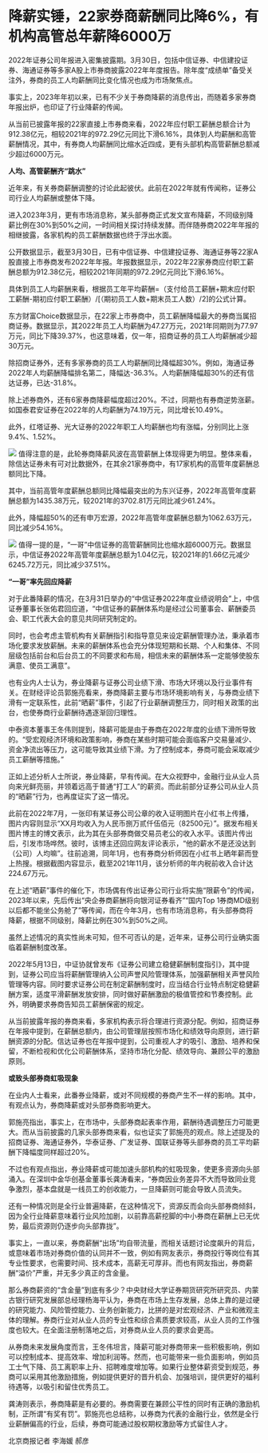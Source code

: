 # 降薪实锤，22家券商薪酬同比降6%，有机构高管总年薪降6000万

2022年证券公司年报进入密集披露期。3月30日，包括中信证券、中信建投证券、海通证券等多家A股上市券商披露2022年年度报告。除年度“成绩单”备受关注外，券商的员工人均薪酬同比变化情况也成为市场聚焦点。

事实上，2023年年初以来，已有不少关于券商降薪的消息传出，而随着多家券商年报出炉，也印证了行业降薪的传闻。

从当前已披露年报的22家直接上市券商来看，2022年应付职工薪酬总额合计为912.38亿元，相较2021年的972.29亿元同比下滑6.16%，具体到人均薪酬和高管薪酬情况，其中，有券商人均薪酬同比缩水近四成，更有头部机构高管薪酬总额减少超过6000万元。

**人均、高管薪酬齐“跳水”**

近年来，有关券商薪酬调整的讨论此起彼伏。此前在2022年就有传闻称，证券公司行业人均薪酬或整体下降。

进入2023年3月，更有市场消息称，某头部券商正式发文宣布降薪，不同级别降薪比例在30%到50%之间，一时间相关探讨持续发酵。而伴随券商2022年年报的相继披露，各家机构的员工薪酬数据也终于浮出水面。

公开数据显示，截至3月30日，已有中信证券、中信建投证券、海通证券等22家A股直接上市券商发布2022年年报。年报数据显示，2022年22家券商应付职工薪酬总额为912.38亿元，相较2021年同期的972.29亿元同比下滑6.16%。

具体到员工人均薪酬来看，根据员工年平均薪酬=（支付给员工薪酬+期末应付职工薪酬-期初应付职工薪酬）/[（期初员工人数+期末员工人数）/2]的公式计算。

东方财富Choice数据显示，在22家上市券商中，员工薪酬降幅最大的券商当属招商证券。数据显示，其2022年员工人均薪酬为47.27万元，2021年同期则为77.97万元，同比下降39.37%，也这意味着，仅一年，招商证券的员工人均薪酬减少超30万元。

除招商证券外，还有多家券商的员工人均薪酬同比降幅超30%。例如，海通证券2022年人均薪酬降幅排名第二，降幅达-36.3%。人均薪酬降幅超30%的还有信达证券，已达-31.8%。

除上述券商外，还有6家券商降薪幅度超过20%。不过，同期也有券商逆势涨薪。如国泰君安证券在2022年的人均薪酬为74.19万元，同比增长10.49%。

此外，红塔证券、光大证券的2022年职工人均薪酬也均有涨幅，分别同比上涨9.4%、1.52%。

![](https://inews.gtimg.com/news_bt/OKCpVKkVUa78Lz0QWp5J1c7CQlLcg4dyfo0wg4aIGIylIAA/1000)
值得注意的是，此轮券商降薪风波在高管薪酬上体现得更为明显。整体来看，除信达证券未有可对比数据外，在其余21家券商中，有17家机构的高管年度薪酬总额同比下降。

其中，当前高管年度薪酬总额同比降幅最突出的为东兴证券，2022年高管年度薪酬总额为1435.38万元，较2021年的3702.81万元同比减少61.24%。

此外，降幅超50%的还有申万宏源，2022年高管年度薪酬总额为1062.63万元，同比减少54.16%。

![](https://inews.gtimg.com/news_bt/O3qoZygBl2GV8Jrp0_kNpDYkMKAfCO8JYL4lR8q5-HwqsAA/1000)
值得一提的是，“一哥”中信证券的高管薪酬同比也缩水超6000万元。数据显示，中信证券2022年高管年度薪酬总额为1.04亿元，较2021年的1.66亿元减少6245.72万元，同比减少37.51%。

**“一哥”率先回应降薪**

对于此番降薪的情况，在3月31日举办的“中信证券2022年度业绩说明会”上，中信证券董事长张佑君回应道，“中信证券的薪酬体系均是经过公司董事会、薪酬委员会、职工代表大会的意见共同研究制定的。

同时，也会考虑主管机构有关薪酬指引和指导意见来设定薪酬管理办法，秉承着市场化要求发放薪酬。未来的薪酬体系也会充分体现短期和长期、个人和集体、不同层级包括前台和后台员工的不同要求和布局，相信未来的薪酬体系一定能够使股东满意、使员工满意”。

也有业内人士认为，券业降薪与证券公司业绩下滑、市场大环境以及行业事件有关。在财经评论员郭施亮看来，券商降薪主要与市场环境影响有关，与券商业绩下滑有一定联系性，此前“晒薪”事件，引起了行业薪酬调整压力，同时相关政策的出台，也使券商行业薪酬待遇逐渐回归理性。

中泰资本董事王冬伟则提到，降薪可能是由于券商在2022年度的业绩下滑所导致的。“受宏观经济环境和政策影响，券商在某些时期可能会面临客户交易量减少、资金净流出等压力，这可能导致其业绩下滑。为了控制成本，券商可能会采取减少员工薪酬等措施。”

正如上述分析人士所说，券业降薪，早有传闻。在大众视野中，金融行业从业人员向来光鲜亮丽，并领着远高于普通“打工人”的薪资。而此前部分证券公司从业人员的“晒薪”行为，也再度证实了这一情况。

此前在2022年7月，一张印有某证券公司公章的收入证明图片在小红书上传播，图片内容则显示“XX月均收入为人民币捌万贰仟伍佰元（82500元）”。据发布相关图片博主的博文表示，此为其在头部券商做交易员老公的收入水平。该图片传出后，引发市场哗然。彼时，该博主还回应网友评论表示，“他的薪水不是还没达到（公司）人均嘛”。往前追溯，同年1月，也有券商分析师因在小红书上晒年薪而登上热搜。根据截图内容显示，截至2021年11月，该分析师的年内税前收入合计达224.67万元。

在上述“晒薪”事件的催化下，市场偶有传出证券公司行业将实施“限薪令”的传闻，2023年以来，先后传出“央企券商薪酬将向银河证券看齐”“国内Top
1券商MD级别以后都不能坐公务舱了”等传闻，而在今年3月，也有市场消息称，有头部券商将降薪，根据不同级别，降薪比例在30%到50%之间。

虽然上述情况的真实性尚未可知，但不可否认的是，近年来，证券公司行业确实面临着薪酬制度改革。

2022年5月13日，中证协就曾发布《证券公司建立稳健薪酬制度指引》，其中提到，证券公司应当将薪酬管理纳入公司声誉风险管理体系，加强薪酬相关声誉风险管理等内容。同时要求证券公司在制定薪酬制度时，应当结合行业特点制定稳健薪酬方案，适度平滑薪酬发放安排，同时做好薪酬激励的极值管控和节奏控制。此外，明确要求券商告知员工薪酬保密的规定。

从当前披露年报的券商来看，多家机构表示将合理进行资源分配。例如，招商证券在年报中提到，在薪酬总额内，由公司管理层按照市场化和绩效导向原则，进行薪酬资源的分配。信达证券也在年报中提到，公司重视人才的吸引、激励、培养和保留，不断检视和优化公司薪酬体系，坚持市场化分配、绩效导向、兼顾公平的激励原则。

**或致头部券商虹吸现象**

在业内人士看来，此番券业降薪，或对不同规模的券商产生不一样的影响。其中，有观点认为，券商降薪或对头部券商影响更大。

郭施亮指出，事实上，在市场中，头部券商起表率作用，薪酬待遇调整压力可能更大。而从当前披露的几家头部券商来看，似也证实了郭施亮的观点。除上述提及的招商证券、海通证券外，华泰证券、广发证券、国联证券等头部券商的员工平均薪酬下降幅度同样超过20%。

不过也有观点指出，券业降薪或可能加速头部机构的虹吸现象，使更多资源向头部涌入。在深圳中金华创基金董事长龚涛看来，“券商因业务差异不大而导致同业竞争激烈，基本盘就是一线员工的创收能力，一旦降薪则可能会导致人员流失。

还有一种情况则是全行业普遍降薪，在这种情况下，资源反而会向头部券商倾斜，因为全行业降薪意味着行业风险加剧，以前靠高薪挖脚的中小券商在薪酬上已无优势，最后资源则仍逐步向头部靠拢”。

事实上，一直以来，券商薪酬“出场”均自带流量，而相关话题讨论度飙升的背后，或意味着市场对券商价值的认同并不一致，例如有网友表示，券商投行等岗位有其专业性要求，也需要时间、技术成本，高薪无可厚非。而也有网友指出，券商薪酬“溢价”严重，并无多少真正的含金量。

那么券商薪资的“含金量”到底有多少？中央财经大学证券期货研究所研究员、内蒙古银行研究发展部总经理杨海平认为，券商在市场上生存发展，总体上靠的是过硬的研究能力、风险管控能力、业务创新能力，比拼的是对宏观经济、产业和微观主体的理解。券商行业对从业人员的专业性和综合素质要求较高，从业人员的工作强度也较大。在全面注册制落地之后，对券商从业人员的要求会更高。

从券商未来发展角度而言，王冬伟坦言，降薪可能对券商带来一些积极影响，例如可以控制成本、提高效率、增加利润等。然而，也可能带来一些负面影响，例如员工士气下降、员工离职率上升、招聘难度增加等。如果行业整体薪资受到规范，券商可以采用其他激励措施，例如提供更好的晋升机会、加强培训，提供更好的福利待遇等，以吸引和留住优秀员工。

龚涛则表示，券商降薪是有必要的。券商需要在兼顾公平性的同时有正确的激励机制，正所谓“有奖有罚”。郭施亮也总结称，以券商为代表的金融行业，依然是全行业薪酬偏高的行业，后续，券商可能通过股权期权激励等方式留住人才。

北京商报记者 李海媛 郝彦

